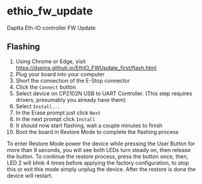 # ethio_fw_update
Daptta Eth-IO controller FW Update


## Flashing

1. Using Chrome or Edge, visit https://dspins.github.io/EthIO_FWUpdate_first/flash.html
2. Plug your board into your computer
3. Short the connection of the E-Stop connector
4. Click the `Connect` button
5. Select device on CP2102N USB to UART Controller. (This step requires drivers, presumably you already have them)
6. Select `Install...`
7. In the Erase prompt just click `Next`
8. In the next prompt click `Install`
9. It should now start flashing, wait a couple minutes to finish
10. Boot the board in Restore Mode to complete the flashing process

To enter Restore Mode power the device while pressing the User Button for more than 9 seconds, you will see both LEDs turn steady on, then release the button. To continue the restore process, press the button once, then, LED 2 will blink 4 times before applying the factory configuration, to stop this or exit this mode simply unplug the device. After the restore is done the device will restart.
